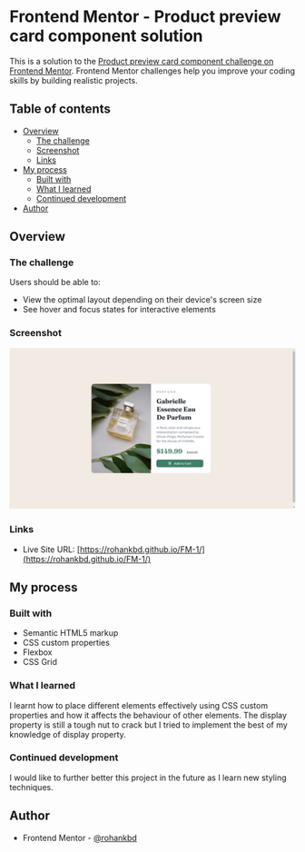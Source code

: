 # Frontend Mentor - Product preview card component solution

This is a solution to the [Product preview card component challenge on Frontend Mentor](https://www.frontendmentor.io/challenges/product-preview-card-component-GO7UmttRfa). Frontend Mentor challenges help you improve your coding skills by building realistic projects.

## Table of contents

- [Overview](#overview)
  - [The challenge](#the-challenge)
  - [Screenshot](#screenshot)
  - [Links](#links)
- [My process](#my-process)
  - [Built with](#built-with)
  - [What I learned](#what-i-learned)
  - [Continued development](#continued-development)
- [Author](#author)


## Overview

### The challenge

Users should be able to:

- View the optimal layout depending on their device's screen size
- See hover and focus states for interactive elements

### Screenshot

![](./images/Screenshot.png)



### Links

- Live Site URL: [https://rohankbd.github.io/FM-1/](https://rohankbd.github.io/FM-1/)

## My process

### Built with

- Semantic HTML5 markup
- CSS custom properties
- Flexbox
- CSS Grid


### What I learned

I learnt how to place different elements effectively using CSS custom properties and how it affects the behaviour of other elements.
The display property is still a tough nut to crack but I tried to implement the best of my knowledge of display property.

### Continued development

I would like to further better this project in the future as I learn new styling techniques.


## Author

- Frontend Mentor - [@rohankbd](https://www.frontendmentor.io/profile/rohankbd)
